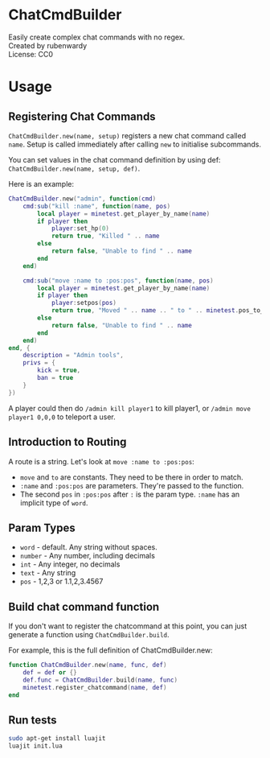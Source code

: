 # ChatCmdBuilder

Easily create complex chat commands with no regex.  
Created by rubenwardy  
License: CC0

# Usage

## Registering Chat Commands

`ChatCmdBuilder.new(name, setup)` registers a new chat command called `name`.
Setup is called immediately after calling `new` to initialise subcommands.

You can set values in the chat command definition by using def:
`ChatCmdBuilder.new(name, setup, def)`.

Here is an example:

```Lua
ChatCmdBuilder.new("admin", function(cmd)
	cmd:sub("kill :name", function(name, pos)
		local player = minetest.get_player_by_name(name)
		if player then
			player:set_hp(0)
			return true, "Killed " .. name
		else
			return false, "Unable to find " .. name
		end
	end)

	cmd:sub("move :name to :pos:pos", function(name, pos)
		local player = minetest.get_player_by_name(name)
		if player then
			player:setpos(pos)
			return true, "Moved " .. name .. " to " .. minetest.pos_to_string(pos)
		else
			return false, "Unable to find " .. name
		end
	end)
end, {
	description = "Admin tools",
	privs = {
		kick = true,
		ban = true
	}
})
```

A player could then do `/admin kill player1` to kill player1,
or `/admin move player1 0,0,0` to teleport a user.

## Introduction to Routing

A route is a string. Let's look at `move :name to :pos:pos`:

* `move` and `to` are constants. They need to be there in order to match.
* `:name` and `:pos:pos` are parameters. They're passed to the function.
* The second `pos` in `:pos:pos` after `:` is the param type. `:name` has an implicit
  type of `word`.

## Param Types

* `word` - default. Any string without spaces.
* `number` - Any number, including decimals
* `int` - Any integer, no decimals
* `text` - Any string
* `pos` - 1,2,3 or 1.1,2,3.4567

## Build chat command function

If you don't want to register the chatcommand at this point, you can just generate
a function using `ChatCmdBuilder.build`.

For example, this is the full definition of ChatCmdBuilder.new:

```Lua
function ChatCmdBuilder.new(name, func, def)
	def = def or {}
	def.func = ChatCmdBuilder.build(name, func)
	minetest.register_chatcommand(name, def)
end
```

## Run tests

```Bash
sudo apt-get install luajit
luajit init.lua
```
